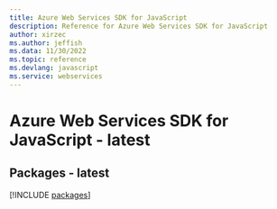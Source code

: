 ```yaml
---
title: Azure Web Services SDK for JavaScript
description: Reference for Azure Web Services SDK for JavaScript
author: xirzec
ms.author: jeffish
ms.data: 11/30/2022
ms.topic: reference
ms.devlang: javascript
ms.service: webservices
---
```

# Azure Web Services SDK for JavaScript - latest
## Packages - latest
[!INCLUDE [packages](web-services-index.md)]